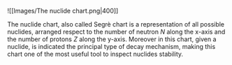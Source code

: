 ![[Images/The nuclide chart.png|400]]

The nuclide chart, also called Segrè chart is a representation of all possible nuclides, arranged respect to the number of neutron $N$ along the x-axis and the number of protons $Z$ along the y-axis.
Moreover in this chart, given a nuclide, is indicated the principal type of decay mechanism, making this chart one of the most useful tool to inspect nuclides stability.